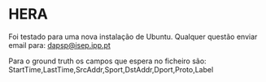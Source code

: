 # HERA

Foi testado para uma nova instalação de Ubuntu. Qualquer questão enviar email para: dapsp@isep.ipp.pt

Para o ground truth os campos que espera no ficheiro são: StartTime,LastTime,SrcAddr,Sport,DstAddr,Dport,Proto,Label
